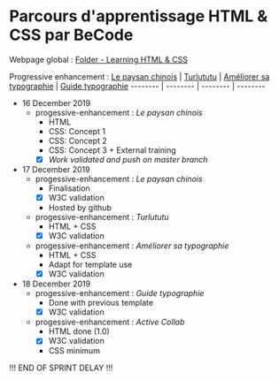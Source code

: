 # Parcours d'apprentissage HTML & CSS par BeCode

Webpage global : [Folder - Learning HTML & CSS](https://j-pard.github.io/learning-html-css/)  

Progressive enhancement :
[Le paysan chinois](https://github.com/j-pard/learning-html-css/tree/master/progressive-enhancement/le-paysan-chinois) | [Turlututu](https://github.com/j-pard/learning-html-css/tree/master/progressive-enhancement/turlututu) | [Améliorer sa typographie](https://github.com/j-pard/learning-html-css/tree/master/progressive-enhancement/doc-ameliorer-sa-typo) | [Guide typographie](https://github.com/j-pard/learning-html-css/tree/master/progressive-enhancement/doc-guide-typo)
-------- | -------- | -------- | --------

* 16 December 2019
  * progessive-enhancement : _Le paysan chinois_
    * HTML
    * CSS: Concept 1
    * CSS: Concept 2
    * CSS: Concept 3 + External training  
    * [x] _Work validated and push on master branch_

* 17 December 2019
  *  progessive-enhancement : _Le paysan chinois_
     *  Finalisation
     *  [x] W3C validation
     *  Hosted by github
  *  progessive-enhancement : _Turlututu_
     *  HTML + CSS
     *  [x] W3C validation
  *  progessive-enhancement : _Améliorer sa typographie_
     *  HTML + CSS
     *  Adapt for template use
     *  [x] W3C validation

* 18 December 2019
  * progessive-enhancement : _Guide typographie_
    * Done with previous template
    *  [x] W3C validation
  * progessive-enhancement : _Active Collab_
    * HTML done (1.0) 
    * [x] W3C validation
    * CSS minimum

!!! END OF SPRINT DELAY !!!
